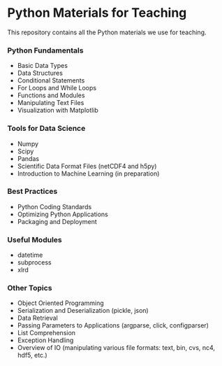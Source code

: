 # Python Materials for Teaching

This repository contains all the Python materials we use for teaching.

### Python Fundamentals

* Basic Data Types
* Data Structures
* Conditional Statements
* For Loops and While Loops
* Functions and Modules
* Manipulating Text Files
* Visualization with Matplotlib

### Tools for Data Science

* Numpy
* Scipy
* Pandas
* Scientific Data Format Files (netCDF4 and h5py)
* Introduction to Machine Learning (in preparation)

### Best Practices

* Python Coding Standards
* Optimizing Python Applications
* Packaging and Deployment

### Useful Modules

* datetime
* subprocess
* xlrd

### Other Topics

* Object Oriented Programming
* Serialization and Deserialization (pickle, json)
* Data Retrieval
* Passing Parameters to Applications (argparse, click, configparser)
* List Comprehension
* Exception Handling
* Overview of IO (manipulating various file formats: text, bin, cvs, nc4, hdf5, etc.)


